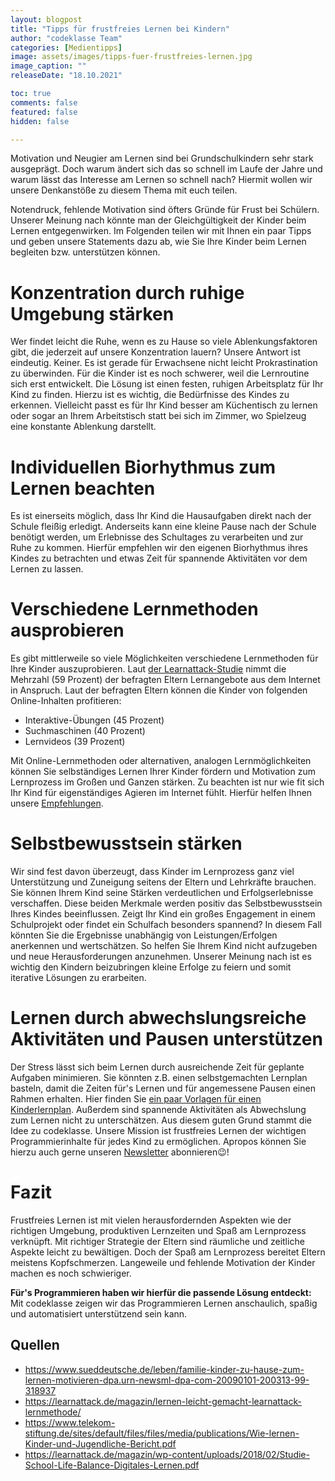 ```yaml
---
layout: blogpost
title: "Tipps für frustfreies Lernen bei Kindern"
author: "codeklasse Team"
categories: [Medientipps]
image: assets/images/tipps-fuer-frustfreies-lernen.jpg
image_caption: ""
releaseDate: "18.10.2021"

toc: true
comments: false
featured: false
hidden: false

---
```


Motivation und Neugier am Lernen sind bei Grundschulkindern sehr stark ausgeprägt.
Doch warum ändert sich das so schnell im Laufe der Jahre und warum lässt das Interesse am Lernen so schnell nach? 
Hiermit wollen wir unsere Denkanstöße zu diesem Thema mit euch teilen. 
<!--more-->

Notendruck, fehlende Motivation sind öfters Gründe für Frust bei Schülern. 
Unserer Meinung nach könnte man der Gleichgültigkeit der Kinder beim Lernen entgegenwirken. 
Im Folgenden teilen wir mit Ihnen ein paar Tipps und geben unsere Statements dazu ab, wie Sie Ihre Kinder beim Lernen begleiten bzw. unterstützen können. 

# Konzentration durch ruhige Umgebung stärken 

Wer findet leicht die Ruhe, wenn es zu Hause so viele Ablenkungsfaktoren gibt, die jederzeit auf unsere Konzentration lauern? 
Unsere Antwort ist eindeutig. 
Keiner. 
Es ist gerade für Erwachsene nicht leicht Prokrastination zu überwinden. 
Für die Kinder ist es noch schwerer, weil die Lernroutine sich erst entwickelt. 
Die Lösung ist einen festen, ruhigen Arbeitsplatz für Ihr Kind zu finden.
Hierzu ist es wichtig, die Bedürfnisse des Kindes zu erkennen. 
Vielleicht passt es für Ihr Kind besser am Küchentisch zu lernen oder sogar an Ihrem Arbeitstisch statt bei sich im Zimmer, wo Spielzeug eine konstante Ablenkung darstellt. 

# Individuellen Biorhythmus zum Lernen beachten 

Es ist einerseits möglich, dass Ihr Kind die Hausaufgaben direkt nach der Schule fleißig erledigt. 
Anderseits kann eine kleine Pause nach der Schule benötigt werden, um Erlebnisse des Schultages zu verarbeiten und zur Ruhe zu kommen. 
Hierfür empfehlen wir den eigenen Biorhythmus ihres Kindes zu betrachten und etwas Zeit für spannende Aktivitäten vor dem Lernen zu lassen. 

# Verschiedene Lernmethoden ausprobieren 

Es gibt mittlerweile so viele Möglichkeiten verschiedene Lernmethoden für Ihre Kinder auszuprobieren. 
Laut <a href = "https://learnattack.de/magazin/wp-content/uploads/2018/02/Studie-School-Life-Balance-Digitales-Lernen.pdf" target="_blank">der Learnattack-Studie</a> nimmt die Mehrzahl (59 Prozent) der befragten Eltern Lernangebote aus dem Internet in Anspruch. 
Laut der befragten Eltern können die Kinder von folgenden Online-Inhalten profitieren:

* Interaktive-Übungen (45 Prozent)
* Suchmaschinen (40 Prozent)
* Lernvideos (39 Prozent)

Mit Online-Lernmethoden oder alternativen, analogen Lernmöglichkeiten können Sie selbständiges Lernen Ihrer Kinder fördern und Motivation zum Lernprozess im Großen und Ganzen stärken. 
Zu beachten ist nur wie fit sich Ihr Kind für eigenständiges Agieren im Internet fühlt. 
Hierfür helfen Ihnen unsere <a href = "https://codeklasse.de/blog/medienkompetenz-von-grundschulkindern/"  target="_blank">Empfehlungen</a>.

# Selbstbewusstsein stärken 

Wir sind fest davon überzeugt, dass Kinder im Lernprozess ganz viel Unterstützung und Zuneigung seitens der Eltern und Lehrkräfte brauchen. 
Sie können Ihrem Kind seine Stärken verdeutlichen und Erfolgserlebnisse verschaffen.
Diese beiden Merkmale werden positiv das Selbstbewusstsein Ihres Kindes beeinflussen. 
Zeigt Ihr Kind ein großes Engagement in einem Schulprojekt oder findet ein Schulfach besonders spannend? 
In diesem Fall könnten Sie die Ergebnisse unabhängig von Leistungen/Erfolgen anerkennen und  wertschätzen. 
So helfen Sie Ihrem Kind nicht aufzugeben und neue Herausforderungen anzunehmen. 
Unserer Meinung nach ist es wichtig den Kindern beizubringen kleine Erfolge zu feiern und somit iterative Lösungen zu erarbeiten. 

# Lernen durch abwechslungsreiche Aktivitäten und Pausen unterstützen 

Der Stress lässt sich beim Lernen durch ausreichende Zeit für geplante Aufgaben minimieren. 
Sie könnten z.B. einen selbstgemachten Lernplan basteln, damit die Zeiten für's Lernen und für angemessene Pausen einen Rahmen erhalten. 
Hier finden Sie <a href = "https://www.pinterest.de/search/pins/?rs=ac&len=2&q=lernplan%20vorlage%20kinder&eq=lernplan%20kinder&etslf=3860&term_meta[]=lernplan%7Cautocomplete%7C2&term_meta[]=vorlage%7Cautocomplete%7C2&term_meta[]=kinder%7Cautocomplete%7C2" target="_blank">ein paar Vorlagen für einen Kinderlernplan</a>. 
Außerdem sind spannende Aktivitäten als Abwechslung zum Lernen nicht zu unterschätzen. 
Aus diesem guten Grund stammt die Idee zu codeklasse.
Unsere Mission ist frustfreies Lernen der wichtigen Programmierinhalte für jedes Kind zu ermöglichen. 
Apropos können Sie hierzu auch gerne unseren <a href="https://codeklasse.de/#contact" target="_blank">Newsletter</a> abonnieren😉!

# Fazit 

Frustfreies Lernen ist mit vielen herausfordernden Aspekten wie der richtigen Umgebung, produktiven Lernzeiten und Spaß am Lernprozess verknüpft.
Mit richtiger Strategie der Eltern sind räumliche und zeitliche Aspekte leicht zu bewältigen.
Doch der Spaß am Lernprozess bereitet Eltern meistens Kopfschmerzen.
Langeweile und fehlende Motivation der Kinder machen es noch schwieriger.

**Für's Programmieren haben wir hierfür die passende Lösung entdeckt:**
Mit codeklasse zeigen wir das Programmieren Lernen anschaulich, spaßig und automatisiert unterstützend sein kann. 

## Quellen 

* https://www.sueddeutsche.de/leben/familie-kinder-zu-hause-zum-lernen-motivieren-dpa.urn-newsml-dpa-com-20090101-200313-99-318937
* https://learnattack.de/magazin/lernen-leicht-gemacht-learnattack-lernmethode/
* https://www.telekom-stiftung.de/sites/default/files/files/media/publications/Wie-lernen-Kinder-und-Jugendliche-Bericht.pdf
* https://learnattack.de/magazin/wp-content/uploads/2018/02/Studie-School-Life-Balance-Digitales-Lernen.pdf